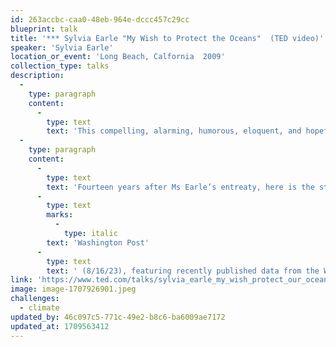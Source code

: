 ```yaml
---
id: 263accbc-caa0-48eb-964e-dccc457c29cc
blueprint: talk
title: '*** Sylvia Earle "My Wish to Protect the Oceans"  (TED video)'
speaker: 'Sylvia Earle'
location_or_event: 'Long Beach, Calfornia  2009'
collection_type: talks
description:
  -
    type: paragraph
    content:
      -
        type: text
        text: 'This compelling, alarming, humorous, eloquent, and hopeful presentation in Long Beach, California in 2009 by oceanographer Sylvia Earle becomes ever more relevant to our lives with every day that passes.'
  -
    type: paragraph
    content:
      -
        type: text
        text: 'Fourteen years after Ms Earle’s entreaty, here is the state of Earth’s water supplies, as delineated in the '
      -
        type: text
        marks:
          -
            type: italic
        text: 'Washington Post'
      -
        type: text
        text: ' (8/16/23), featuring recently published data from the World Resources Institute. Water stress now covers the planet.'
link: 'https://www.ted.com/talks/sylvia_earle_my_wish_protect_our_oceans'
image: image-1707926901.jpeg
challenges:
  - climate
updated_by: 46c097c5-771c-49e2-b8c6-ba6009ae7172
updated_at: 1709563412
---
```

